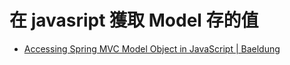 # 在 javasript 獲取 Model 存的值

- [Accessing Spring MVC Model Object in JavaScript | Baeldung](https://www.baeldung.com/spring-mvc-model-objects-js)
